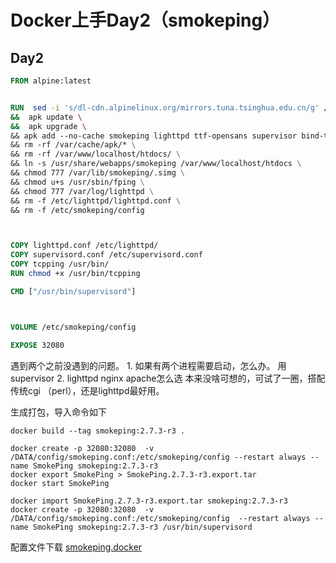 # Docker上手Day2（smokeping）

## Day2

``` dockerfile
FROM alpine:latest


RUN  sed -i 's/dl-cdn.alpinelinux.org/mirrors.tuna.tsinghua.edu.cn/g' /etc/apk/repositories \
&&  apk update \
&&  apk upgrade \ 
&& apk add --no-cache smokeping lighttpd ttf-opensans supervisor bind-tools gawk tcptraceroute  \
&& rm -rf /var/cache/apk/* \
&& rm -rf /var/www/localhost/htdocs/ \
&& ln -s /usr/share/webapps/smokeping /var/www/localhost/htdocs \
&& chmod 777 /var/lib/smokeping/.simg \
&& chmod u+s /usr/sbin/fping \
&& chmod 777 /var/log/lighttpd \
&& rm -f /etc/lighttpd/lighttpd.conf \
&& rm -f /etc/smokeping/config



COPY lighttpd.conf /etc/lighttpd/
COPY supervisord.conf /etc/supervisord.conf
COPY tcpping /usr/bin/
RUN chmod +x /usr/bin/tcpping

CMD ["/usr/bin/supervisord"]



VOLUME /etc/smokeping/config

EXPOSE 32080
```

遇到两个之前没遇到的问题。 1. 如果有两个进程需要启动，怎么办。
用supervisor 2. lighttpd nginx apache怎么选
本来没啥可想的，可试了一圈，搭配传统cgi （perl），还是lighttpd最好用。

生成打包，导入命令如下

    docker build --tag smokeping:2.7.3-r3 .

    docker create -p 32080:32080  -v /DATA/config/smokeping.conf:/etc/smokeping/config --restart always --name SmokePing smokeping:2.7.3-r3
    docker export SmokePing > SmokePing.2.7.3-r3.export.tar
    docker start SmokePing

    docker import SmokePing.2.7.3-r3.export.tar smokeping:2.7.3-r3
    docker create -p 32080:32080  -v /DATA/config/smokeping.conf:/etc/smokeping/config  --restart always --name SmokePing smokeping:2.7.3-r3 /usr/bin/supervisord

配置文件下载 [smokeping.docker](smokeping.docker.zip)
